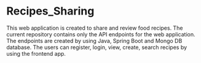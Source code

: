# Recipes_Sharing
This web application is created to share and review food recipes.
The current repository contains only the API endpoints for the web application. The endpoints are created by using Java, Spring Boot and Mongo DB database.
The users can register, login, view, create, search recipes by using the frontend app.
